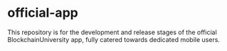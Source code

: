 # official-app
This repository is for the development and release stages of the official BlockchainUniversity app, fully catered towards dedicated mobile users.
